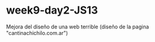 # week9-day2-JS13
Mejora del diseño de una web terrible (diseño de la pagina "cantinachichilo.com.ar")
